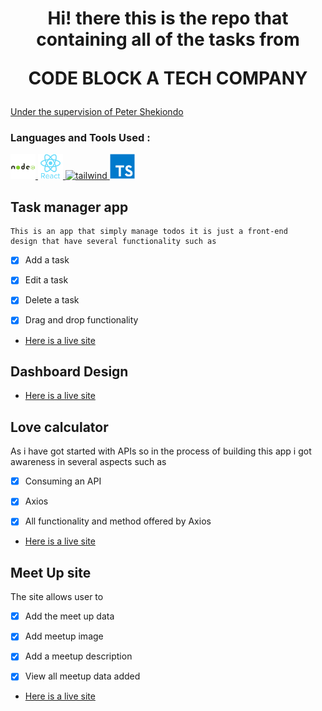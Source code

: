 <h1 align="center">Hi! there this is the repo that containing all of the tasks from

CODE BLOCK A TECH COMPANY </h1>

[Under the supervision of Peter Shekiondo](https://github.com/PeterShekiondo)







<h3 align="left">Languages and Tools Used :</h3>
<p align="left"><a href="https://nodejs.org" target="_blank" rel="noreferrer"> <img src="https://raw.githubusercontent.com/devicons/devicon/master/icons/nodejs/nodejs-original-wordmark.svg" alt="nodejs" width="40" height="40"/> </a> <a href="https://reactjs.org/" target="_blank" rel="noreferrer"> <img src="https://raw.githubusercontent.com/devicons/devicon/master/icons/react/react-original-wordmark.svg" alt="react" width="40" height="40"/> </a> <a href="https://tailwindcss.com/" target="_blank" rel="noreferrer"> <img src="https://www.vectorlogo.zone/logos/tailwindcss/tailwindcss-icon.svg" alt="tailwind" width="40" height="40"/> </a> <a href="https://www.typescriptlang.org/" target="_blank" rel="noreferrer"> <img src="https://raw.githubusercontent.com/devicons/devicon/master/icons/typescript/typescript-original.svg" alt="typescript" width="40" height="40"/> </a> </p>



## Task manager app
    This is an app that simply manage todos it is just a front-end
    design that have several functionality such as
- [X] Add a task
- [X] Edit a task
- [X] Delete a task
- [X] Drag and drop functionality



- [ Here is a live site](https://delete-phi.vercel.app/)




## Dashboard Design



- [Here is a live site](https://dash-9n6sqtf5k-pascal488.vercel.app/)

## Love calculator
As i have got started with APIs so in the process of building this app
i got awareness in several aspects such as
- [x]   Consuming an API 
- [x]   Axios
- [x]   All functionality and method offered by Axios



- [Here is a live site](https://courageous-fairy-4eeed8.netlify.app/)



## Meet Up site
The site allows user to 

- [x] Add the meet up data
- [x] Add meetup image 
- [x] Add a meetup description
- [x] View all meetup data added



- [Here is a live site ](https://regal-basbousa-c2f7fd.netlify.app/)



